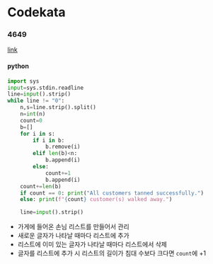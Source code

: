 # Codekata
### 4649
[link](https://www.acmicpc.net/problem/4649)
#### python
```python
import sys
input=sys.stdin.readline
line=input().strip()
while line != "0":
    n,s=line.strip().split()
    n=int(n)
    count=0
    b=[]
    for i in s:
        if i in b:
            b.remove(i)
        elif len(b)<n:
            b.append(i)
        else: 
            count+=1
            b.append(i)
    count+=len(b)
    if count == 0: print("All customers tanned successfully.")
    else: print(f"{count} customer(s) walked away.")

    line=input().strip()
```
- 가게에 들어온 손님 리스트를 만들어서 관리
- 새로운 글자가 나타날 때마다 리스트에 추가
- 리스트에 이미 있는 글자가 나타날 때마다 리스트에서 삭제
- 글자를 리스트에 추가 시 리스트의 길이가 침대 수보다 크다면 `count`에 +1
